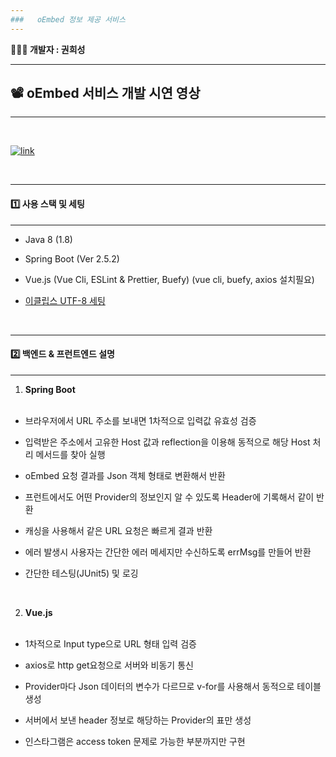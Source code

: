 ```yaml
---
###   oEmbed 정보 제공 서비스
---
```


**👨🏻‍💻 개발자 : 권희성**

---

## 📽 oEmbed 서비스 개발 시연 영상

---

<br>

[![link](https://t1.daumcdn.net/cfile/tistory/246D443E53575CCF11)](https://www.youtube.com/watch?v=PDkA2Cp53JU)

<br>

---

#### 1️⃣ 사용 스택 및 세팅

---

- Java 8 (1.8) <br>

- Spring Boot (Ver 2.5.2) <br>

- Vue.js (Vue Cli, ESLint & Prettier, Buefy) (vue cli, buefy, axios 설치필요)

- <a href ="https://java119.tistory.com/5">이클립스 UTF-8 세팅</a> <br>

<br>

---

#### 2️⃣ 백엔드 & 프런트엔드 설명

---

1. **Spring Boot** <br><br>

- 브라우저에서 URL 주소를 보내면 1차적으로 입력값 유효성 검증

- 입력받은 주소에서 고유한 Host 값과 reflection을 이용해 동적으로 해당 Host 처리 메서드를 찾아 실행

- oEmbed 요청 결과를 Json 객체 형태로 변환해서 반환

- 프런트에서도 어떤 Provider의 정보인지 알 수 있도록 Header에 기록해서 같이 반환

- 캐싱을 사용해서 같은 URL 요청은 빠르게 결과 반환

- 에러 발생시 사용자는 간단한 에러 메세지만 수신하도록 errMsg를 만들어 반환

- 간단한 테스팅(JUnit5) 및 로깅

<br>

2. **Vue.js** <br><br>

- 1차적으로 Input type으로 URL 형태 입력 검증

- axios로 http get요청으로 서버와 비동기 통신

- Provider마다 Json 데이터의 변수가 다르므로 v-for를 사용해서 동적으로 테이블 생성

- 서버에서 보낸 header 정보로 해당하는 Provider의 표만 생성

- 인스타그램은 access token 문제로 가능한 부분까지만 구현
